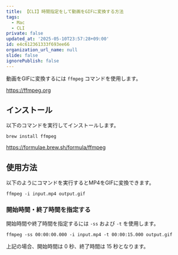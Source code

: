 ```yaml
---
title: 【CLI】時間指定をして動画をGIFに変換する方法
tags:
  - Mac
  - CLI
private: false
updated_at: '2025-05-10T23:57:28+09:00'
id: e4c612361333f693ee66
organization_url_name: null
slide: false
ignorePublish: false
---
```

動画をGIFに変換するには `ffmpeg` コマンドを使用します。

https://ffmpeg.org

## インストール

以下のコマンドを実行してインストールします。

```terminal
brew install ffmpeg
```

https://formulae.brew.sh/formula/ffmpeg

## 使用方法

以下のようにコマンドを実行するとMP4をGIFに変換できます。

```terminal
ffmpeg -i input.mp4 output.gif
```

### 開始時間・終了時間を指定する

開始時間や終了時間を指定するには `-ss` および `-t` を使用します。

```terminal
ffmpeg -ss 00:00:00.000 -i input.mp4 -t 00:00:15.000 output.gif
```

上記の場合、開始時間は 0 秒、終了時間は 15 秒となります。
